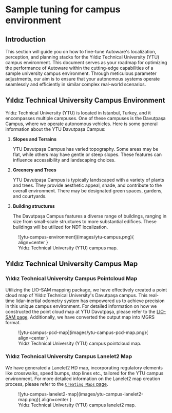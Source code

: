 # Sample tuning for campus environment

## Introduction

This section will guide you on how to fine-tune Autoware's localization, perception,
and planning stacks for the Yıldız Technical University (YTU) campus environment.
This document serves as your roadmap for optimizing the performance of
Autoware within the cutting-edge capabilities of a sample university campus environment.
Through meticulous parameter adjustments, our aim is to ensure that your
autonomous systems operate seamlessly and efficiently in similar complex real-world scenarios.

## Yıldız Technical University Campus Environment

Yıldız Technical University (YTU) is located in Istanbul, Turkey,
and it encompasses multiple campuses. One of these campuses is the
Davutpaşa Campus, where we operate autonomous vehicles. Here is some
general information about the YTU Davutpaşa Campus:

1. **Slopes and Terrains**

   YTU Davutpaşa Campus has varied topography.
   Some areas may be flat, while others may have gentle or steep slopes.
   These features can influence accessibility and landscaping choices.

2. **Greenery and Trees**

   YTU Davutpaşa Campus is typically landscaped with a variety of plants and trees. They provide aesthetic
   appeal, shade, and contribute to the overall environment. There may be designated green spaces,
   gardens, and courtyards.

3. **Building structures**

   The Davutpaşa Campus features a diverse range of buildings, ranging in size from small-scale structures
   to more substantial edifices. These buildings will be utilized for NDT localization.

<figure markdown>
  ![ytu-campus-environment](images/ytu-campus.png){ align=center }
  <figcaption>
    Yıldız Technical University (YTU) campus map.
  </figcaption>
</figure>

## Yıldız Technical University Campus Map

### Yıldız Technical University Campus Pointcloud Map

Utilizing the LIO-SAM mapping package, we have effectively created a point cloud map of Yıldız
Technical University's Davutpaşa campus. This real-time lidar-inertial odometry system has empowered
us to achieve precision in this unique campus environment. For detailed information on how we
constructed the point cloud map at YTU Davutpaşa, please refer to the
[LIO-SAM page](../../creating-maps/open-source-slam/lio-sam). Additionally,
we have converted the output map into MGRS format.

<figure markdown>
  ![ytu-campus-pcd-map](images/ytu-campus-pcd-map.png){ align=center }
  <figcaption>
    Yıldız Technical University (YTU) campus pointcloud map.
  </figcaption>
</figure>

### Yıldız Technical University Campus Lanelet2 Map

We have generated a Lanelet2 HD map, incorporating regulatory elements like crosswalks,
speed bumps, stop lines etc., tailored for the YTU campus environment. For more detailed
information on the Lanelet2 map creation process, please refer to the [`Creating Maps` page](../../creating-maps).

<figure markdown>
  ![ytu-campus-lanelet2-map](images/ytu-campus-lanelet2-map.png){ align=center }
  <figcaption>
    Yıldız Technical University (YTU) campus lanelet2 map.
  </figcaption>
</figure>
